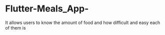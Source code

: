 # Flutter-Meals_App-
It allows users to know the amount of food and how difficult and easy each of them is
